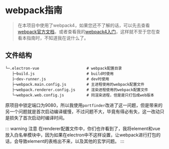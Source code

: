 # webpack指南
>在本项目中使用了webpack4，如果您还不了解的话，可以先去查看[webpack官方文档](https://webpack.js.org/)，或者查看我的[webpack4入门](https://umbrella22.github.io/WebpackLearnOfVue-site/)，这样就不至于您在查看本指南时，不知道我在说什么了。

## 文件结构
```
└─.electron-vue                     # webpack配置目录
   ├─build.js                       # build时使用
   ├─dev-runner.js                  # dev时使用
   ├─webpack.main.config.js         # 主进程使用的webpack配置文件
   ├─webpack.renderer.config.js     # 渲染进程使用的webpack配置文件
   └─webpack.web.config.js          # 同渲染进程，但是是只打包成web版本
```
原项目中锁定端口为9080，所以我使用`portfinder`改进了这一问题，但是带来的另一个问题就是首次启动编译缓慢，不过问题不大，毕竟有得必有失，这一改动只是损失了首次启动时编译时间。

::: warning 注意
在renderer配置文件中，你们也许看到了，我将element和vue放入白名单模块中，因为如果在electron中不这样设置，让webpack进行打包的话，会导致element的表格出不来，以及其他的玄学问题。
:::